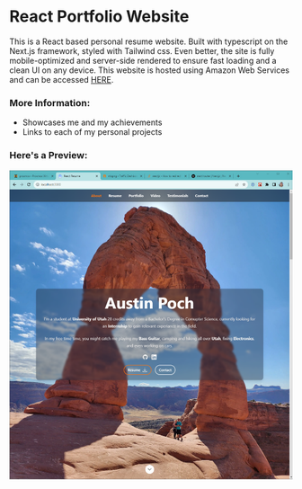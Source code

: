 # React Portfolio Website

This is a React based personal resume website. Built with typescript on the Next.js framework, styled with 
Tailwind css. Even better, the site is fully mobile-optimized and server-side rendered to ensure fast 
loading and a clean UI on any device. This website is hosted using Amazon Web Services and can be accessed
[HERE](https://main.d76wmfbrdkwqt.amplifyapp.com/).

### More Information:
* Showcases me and my achievements
* Links to each of my personal projects

### Here's a Preview:
![ReactJS Resume Website](src/images/portfolio/ReactResume.png?raw=true 'ReactJS Resume Website')
